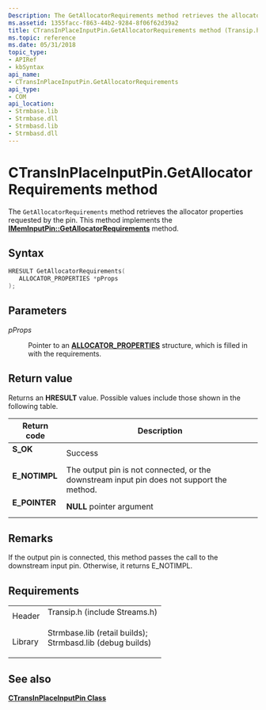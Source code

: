 ```yaml
---
Description: The GetAllocatorRequirements method retrieves the allocator properties requested by the pin. This method implements the IMemInputPin::GetAllocatorRequirements method.
ms.assetid: 1355facc-f863-44b2-9284-8f06f62d39a2
title: CTransInPlaceInputPin.GetAllocatorRequirements method (Transip.h)
ms.topic: reference
ms.date: 05/31/2018
topic_type: 
- APIRef
- kbSyntax
api_name: 
- CTransInPlaceInputPin.GetAllocatorRequirements
api_type: 
- COM
api_location: 
- Strmbase.lib
- Strmbase.dll
- Strmbasd.lib
- Strmbasd.dll
---
```


# CTransInPlaceInputPin.GetAllocatorRequirements method

The `GetAllocatorRequirements` method retrieves the allocator properties requested by the pin. This method implements the [**IMemInputPin::GetAllocatorRequirements**](/windows/desktop/api/Strmif/nf-strmif-imeminputpin-getallocatorrequirements) method.

## Syntax


```C++
HRESULT GetAllocatorRequirements(
   ALLOCATOR_PROPERTIES *pProps
);
```



## Parameters

<dl> <dt>

*pProps* 
</dt> <dd>

Pointer to an [**ALLOCATOR\_PROPERTIES**](/windows/win32/api/strmif/ns-strmif-allocator_properties) structure, which is filled in with the requirements.

</dd> </dl>

## Return value

Returns an **HRESULT** value. Possible values include those shown in the following table.



| Return code                                                                               | Description                                                                                          |
|-------------------------------------------------------------------------------------------|------------------------------------------------------------------------------------------------------|
| <dl> <dt>**S\_OK**</dt> </dl>      | Success<br/>                                                                                   |
| <dl> <dt>**E\_NOTIMPL**</dt> </dl> | The output pin is not connected, or the downstream input pin does not support the method.<br/> |
| <dl> <dt>**E\_POINTER**</dt> </dl> | **NULL** pointer argument<br/>                                                                 |



 

## Remarks

If the output pin is connected, this method passes the call to the downstream input pin. Otherwise, it returns E\_NOTIMPL.

## Requirements



|                    |                                                                                                                                                                                            |
|--------------------|--------------------------------------------------------------------------------------------------------------------------------------------------------------------------------------------|
| Header<br/>  | <dl> <dt>Transip.h (include Streams.h)</dt> </dl>                                                                                   |
| Library<br/> | <dl> <dt>Strmbase.lib (retail builds); </dt> <dt>Strmbasd.lib (debug builds)</dt> </dl> |



## See also

<dl> <dt>

[**CTransInPlaceInputPin Class**](ctransinplaceinputpin.md)
</dt> </dl>

 

 





